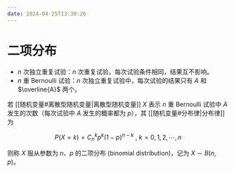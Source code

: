 ```yaml
---
date: 2024-04-25T13:30:26
---
```


# 二项分布

- $n$ 次独立重复试验：$n$ 次重复试验，每次试验条件相同，结果互不影响。
- $n$ 重 Bernoulli 试验：$n$ 次独立重复试验中，每次试验的结果只有 $A$ 和 $\overline{A}$ 两个。

若 [[随机变量#离散型随机变量|离散型随机变量]] $X$ 表示 $n$ 重 Bernoulli 试验中 $A$ 发生的次数（每次试验中 $A$ 发生的概率都为 $p$），其 [[随机变量#分布律|分布律]] 为

$$
P \left(X=k \right) = C_{n}^{k} p^k \left(1-p \right)^{n-k} \ , \ k=0,1,2, \cdots, n
$$

则称 $X$ 服从参数为 $n$、$p$ 的二项分布 (binomial distribution)，记为 $X \sim B \left(n, p \right)$。
